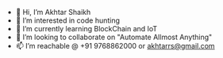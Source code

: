- 👋 Hi, I’m Akhtar Shaikh
- 👀 I’m interested in code hunting
- 🌱 I’m currently learning BlockChain and IoT
- 💞️ I’m looking to collaborate on "Automate Allmost Anything"
- 📫 I’m reachable @ +91 9768862000 or akhtarrs@gmail.com 

<!---
akhtarrs/akhtarrs is a ✨ special ✨ repository because its `README.md` (this file) appears on your GitHub profile.
You can click the Preview link to take a look at your changes.
--->
